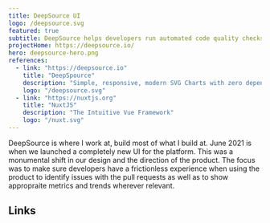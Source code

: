 ```yaml
---
title: DeepSource UI
logo: /deepsource.svg
featured: true
subtitle: DeepSource helps developers run automated code quality checks on their projects.
projectHome: https://deepsource.io/
hero: deepsource-hero.png
references:
  - link: "https://deepsource.io"
    title: "DeepSpource"
    description: "Simple, responsive, modern SVG Charts with zero dependencies "
    logo: "/deepsource.svg"
  - link: "https://nuxtjs.org"
    title: "NuxtJS"
    description: "The Intuitive Vue Framework"
    logo: "/nuxt.svg"
---
```


DeepSource is where I work at, build most of what I build at. June 2021 is when we launched a completely new UI for the platform. This was a monumental shift in our design and the direction of the product. The focus was to make sure developers have a frictionless experience when using the product to identify issues with the pull requests as well as to show appropraite metrics and trends wherever relevant.

## Links

<reference-card :references="references"></reference-card>
